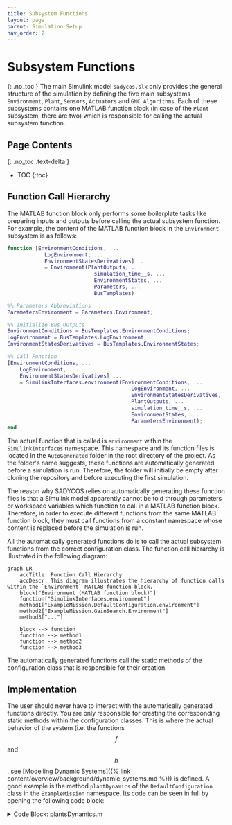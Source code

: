 ```yaml
---
title: Subsystem Functions
layout: page
parent: Simulation Setup
nav_order: 2
---
```


# Subsystem Functions
{: .no_toc }
The main Simulink model `sadycos.slx` only provides the general structure of the simulation by defining the five main subsystems `Environment`, `Plant`, `Sensors`, `Actuators` and `GNC Algorithms`.
Each of these subsystems contains one MATLAB function block (in case of the `Plant` subsystem, there are two) which is responsible for calling the actual subsystem function. 

## Page Contents
{: .no_toc .text-delta }

- TOC
{:toc}

## Function Call Hierarchy
The MATLAB function block only performs some boilerplate tasks like preparing inputs and outputs before calling the actual subsystem function.
For example, the content of the MATLAB function block in the `Environment` subsystem is as follows:

```matlab
function [EnvironmentConditions, ...
            LogEnvironment, ...
            EnvironmentStatesDerivatives] ...
            = Environment(PlantOutputs, ...
                            simulation_time__s, ...
                            EnvironmentStates, ...
                            Parameters, ...
                            BusTemplates)

%% Parameters Abbreviations
ParametersEnvironment = Parameters.Environment;

%% Initialize Bus Outputs
EnvironmentConditions = BusTemplates.EnvironmentConditions;
LogEnvironment = BusTemplates.LogEnvironment;
EnvironmentStatesDerivatives = BusTemplates.EnvironmentStates;

%% Call Function
[EnvironmentConditions, ...
    LogEnvironment, ...
    EnvironmentStatesDerivatives] ...
    = SimulinkInterfaces.environment(EnvironmentConditions, ...
                                        LogEnvironment, ...
                                        EnvironmentStatesDerivatives, ...
                                        PlantOutputs, ...
                                        simulation_time__s, ...
                                        EnvironmentStates, ...
                                        ParametersEnvironment);
end
```

The actual function that is called is `environment` within the `SimulinkInterfaces` namespace.
This namespace and its function files is located in the `AutoGenerated` folder in the root directory of the project.
As the folder's name suggests, these functions are automatically generated before a simulation is run.
Therefore, the folder will initially be empty after cloning the repository and before executing the first simulation.

The reason why SADYCOS relies on automatically generating these function files is that a Simulink model apparently cannot be told through parameters or workspace variables which function to call in a MATLAB function block.
Therefore, in order to execute different functions from the same MATLAB function block, they must call functions from a constant namespace whose content is replaced before the simulation is run.

All the automatically generated functions do is to call the actual subsystem functions from the correct configuration class.
The function call hierarchy is illustrated in the following diagram:
```mermaid
graph LR
    accTitle: Function Call Hierarchy
    accDescr: This diagram illustrates the hierarchy of function calls within the `Environment` MATLAB function block.
    block["Environment (MATLAB function block)"]
    function["SimulinkInterfaces.environment"]
    method1["ExampleMission.DefaultConfiguration.environment"]
    method2["ExampleMission.GainSearch.Environment"]
    method3["..."]

    block --> function
    function --> method1
    function --> method2
    function --> method3
```

The automatically generated functions call the static methods of the configuration class that is responsible for their creation.

## Implementation
The user should never have to interact with the automatically generated functions directly.
You are only responsible for creating the corresponding static methods within the configuration classes.
This is where the actual behavior of the system (i.e. the functions $$f$$ and $$h$$, see [Modelling Dynamic Systems]({% link content/overview/background/dynamic_systems.md %})) is defined.
A good example is the method `plantDynamics` of the `DefaultConfiguration` class in the `ExampleMission` namespace.
Its code can be seen in full by opening the following code block:
<details closed markdown="block">
<summary>Code Block: plantsDynamics.m</summary>
```matlab
function [PlantFeedthrough, ...
            LogPlantDynamics, ...    
            PlantStatesDerivatives] ...
            = plantDynamics(PlantFeedthrough, ...
                                LogPlantDynamics, ...
                                PlantStatesDerivatives, ...
                                EnvironmentConditions, ...
                                ActuatorsOutputs, ...
                                PlantStates, ...
                                ParametersPlant)

%% Abbreviations

% States
velocity_BI_I__m_per_s = PlantStates.RigidBody.velocity_BI_I__m_per_s;
attitude_quaternion_BI = PlantStates.RigidBody.attitude_quaternion_BI;
angular_velocity_BI_B__rad_per_s = PlantStates.RigidBody.angular_velocity_BI_B__rad_per_s;
rw_angular_velocities__rad_per_s = PlantStates.ReactionWheels.angular_velocities__rad_per_s;

% Environment Conditions
gravitational_acceleration_I__m_per_s2 = EnvironmentConditions.EarthGravitationalField.gravitational_acceleration_I__m_per_s2;
atmosphere_mass_density__kg_per_m3 = EnvironmentConditions.EarthAtmosphere.mass_density__kg_per_m3;
atmosphere_number_density__1_per_m3 = EnvironmentConditions.EarthAtmosphere.number_density__1_per_m3;
atmosphere_temperature__K = EnvironmentConditions.EarthAtmosphere.temperature__K;
magnetic_field_I__T = EnvironmentConditions.EarthMagneticField.magnetic_field_I__T;

% Actuators
magnetic_dipole_moment_B__A_m2 = ActuatorsOutputs.MagneticTorquers.magnetic_dipole_moment_B__A_m2;
rw_torque_commands__N_m = ActuatorsOutputs.ReactionWheels.torque_commands__N_m;

%% Forces and Torques

% Gravity
gravitational_force_I__N = PointMassGravity.execute(gravitational_acceleration_I__m_per_s2, ...
                                                                ParametersPlant.PointMassGravity);

% Aerodynamics
[aerodynamic_force_B__N, aerodynamic_torque_B_B__Nm] ...
    = SimplifiedVleoAerodynamics.execute(attitude_quaternion_BI, ...
                                            angular_velocity_BI_B__rad_per_s, ...
                                            velocity_BI_I__m_per_s, ...
                                            zeros(3,1), ...
                                            atmosphere_mass_density__kg_per_m3, ...
                                            atmosphere_number_density__1_per_m3, ...
                                            atmosphere_temperature__K, ...
                                            zeros(5,1), ...
                                            ParametersPlant.SimplifiedVleoAerodynamics);
aerodynamic_force_I__N = smu.unitQuat.att.transformVector(smu.unitQuat.invert(attitude_quaternion_BI), aerodynamic_force_B__N);

% Magnetics
magnetic_field_B__T = smu.unitQuat.att.transformVector(attitude_quaternion_BI, magnetic_field_I__T);
magnetic_torque_B_B__N_m = MagneticDipoleTorque.execute(magnetic_dipole_moment_B__A_m2, ...
                                                        magnetic_field_B__T);

% Reaction Wheel Array
[rw_angular_velocities_derivative__rad_per_s2, ...
    reaction_torque_B_B__N_m, ...
    gyroscopic_torque_B_B__N_m] ...
    = RateLimitedReactionWheels.execute(rw_torque_commands__N_m, ...
                                        angular_velocity_BI_B__rad_per_s, ...
                                        rw_angular_velocities__rad_per_s, ...
                                        ParametersPlant.RateLimitedReactionWheels);

%% Sum forces and torques
net_force_I__N = gravitational_force_I__N + aerodynamic_force_I__N;
net_torque_B_B__N_m = aerodynamic_torque_B_B__Nm + magnetic_torque_B_B__N_m + reaction_torque_B_B__N_m + gyroscopic_torque_B_B__N_m;

%% Mechanics
% Rigid Body
[position_derivative_BI_I__m_per_s, ...
    velocity_derivative_BI_I__m_per_s2, ...
    attitude_quaternion_derivative__1_per_s, ...
    angular_velocity_derivative_BI_B__rad_per_s2] ...
    = RigidBodyMechanics.execute(net_force_I__N, ...
                                    net_torque_B_B__N_m, ...
                                    velocity_BI_I__m_per_s, ...
                                    attitude_quaternion_BI, ...
                                    angular_velocity_BI_B__rad_per_s, ...
                                    ParametersPlant.RigidBodyMechanics);

%% Feedthrough Output
PlantFeedthrough.RigidBodyAccelerations.acceleration_BI_I__m_per_s2 = velocity_derivative_BI_I__m_per_s2;
PlantFeedthrough.RigidBodyAccelerations.rotational_acceleration_BI_B__rad_per_s2 = angular_velocity_derivative_BI_B__rad_per_s2;

%% States Derivatives
PlantStatesDerivatives.RigidBody.position_BI_I__m = position_derivative_BI_I__m_per_s;
PlantStatesDerivatives.RigidBody.velocity_BI_I__m_per_s = velocity_derivative_BI_I__m_per_s2;
PlantStatesDerivatives.RigidBody.attitude_quaternion_BI = attitude_quaternion_derivative__1_per_s;
PlantStatesDerivatives.RigidBody.angular_velocity_BI_B__rad_per_s = angular_velocity_derivative_BI_B__rad_per_s2;
PlantStatesDerivatives.ReactionWheels.angular_velocities__rad_per_s = rw_angular_velocities_derivative__rad_per_s2;

%% Log relevant data
LogPlantDynamics.PlantFeedthrough = PlantFeedthrough;
LogPlantDynamics.PlantStatesDerivatives = PlantStatesDerivatives;
LogPlantDynamics.PlantStates = PlantStates;
LogPlantDynamics.Forces.net_force_I__N = net_force_I__N;
LogPlantDynamics.Forces.gravitational_force_I__N = gravitational_force_I__N;
LogPlantDynamics.Forces.aerodynamic_force_B__N = aerodynamic_force_B__N;
LogPlantDynamics.Torques.net_torque_B_B__N_m = net_torque_B_B__N_m;
LogPlantDynamics.Torques.aerodynamic_torque_B_B__Nm = aerodynamic_torque_B_B__Nm;
LogPlantDynamics.Torques.magnetic_torque_B_B__N_m = magnetic_torque_B_B__N_m;
LogPlantDynamics.Torques.reaction_torque_B_B__N_m = reaction_torque_B_B__N_m;
LogPlantDynamics.Torques.gyroscopic_torque_B_B__N_m = gyroscopic_torque_B_B__N_m;

end
```
</details>

It can be seen that this function is structured in the following way:
1. Extract inputs
2. Calculate Forces and Torques
3. Calculate States Derivatives
4. Populate Outputs

The most important parts are steps 2 and 3.
This is where the actual physics of the system is implemented by calling the execute methods of the models.
E.g., the gravitational force is calculated with the call `PointMassGravity.execute` and the derivatives of the mechanical states are calculated with the call `RigidBodyMechanics.execute`.
Some of the outputs of these methods might need to be edited before being passed on to the next model.
E.g., the aerodynamic force is transformed into the inertial frame before being added to the net force.

In step 4, the results of the models are then written to the output structures of the function.
This particular subsystem function has three outputs: `PlantFeedthrough`, `PlantStatesDerivatives`, and `LogPlantDynamics`.
The `PlantFeedthrough` structure is used to pass data from the `Plant` subsystem to the `Sensors` subsystem.
So, it contains data that is in some way relevant for the sensors like the translational and rotational accelerations of the satellite in this example. 
The `PlantStatesDerivatives` structure contains the derivatives of the states of the `Plant` subsystem.
Its fields will be passed through an integrator and the result is fed back into this function as the `PlantStates` input.
The `LogPlantDynamics` structure is used to store data for post-processing and debugging purposes.

The implementations of the other subsystem functions are structured in a similar way.
The example configurations in the `ExampleMission` namespace provide a good starting point for creating your own configuration classes.